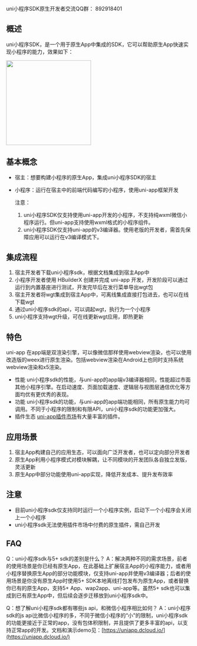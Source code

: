 uni小程序SDK原生开发者交流QQ群： 892918401

## 概述 
uni小程序SDK，是一个用于原生App中集成的SDK，它可以帮助原生App快速实现小程序的能力，效果如下：

<img src="https://img-cdn-qiniu.dcloud.net.cn/uploads/article/20200208/17968bd5afe1e15f1b0b4965a194726f.gif" width=230>

## 基本概念
- 宿主：想要构建小程序的原生App，集成uni小程序SDK的宿主
- 小程序：运行在宿主中的前端代码编写的小程序，使用uni-app框架开发

	注意：
	
	1. uni小程序SDK仅支持使用uni-app开发的小程序，不支持纯wxml微信小程序运行。但uni-app支持使用wxml格式的小程序组件。
	2. uni小程序SDK仅支持uni-app的v3编译器。使用老版的开发者，需首先保障应用可以运行在v3编译模式下。

## 集成流程
1. 宿主开发者下载uni小程序sdk，根据文档集成到宿主App中
2. 小程序开发者使用 HBuilderX 创建并完成 uni-app 开发，开发阶段可以通过运行到内置基座进行测试，开发完毕后在发行菜单导出wgt包
3. 宿主开发者将wgt集成到宿主App中，可离线集成直接打包进去，也可以在线下载wgt
4. 通过uni小程序sdk的api，可以调起wgt，执行为一个小程序
5. uni小程序支持wgt升级，可在线更新wgt应用，即热更新

## 特色
uni-app 在app端是双渲染引擎，可以像微信那样使用webview渲染，也可以使用改造版的weex进行原生渲染。包括webview渲染在Android上也同时支持系统webview渲染和x5渲染。

- 性能
uni小程序sdk的性能，与uni-app的app端v3编译器相同，性能超过市面其他小程序引擎。在启动速度、页面加载速度、逻辑层与视图层通信优化等方面均优有更优秀的表现。
- 功能
uni小程序sdk的功能，与uni-app的app端功能相同，所有原生能力均可调用。不同于小程序的限制和有限API，uni小程序sdk的功能更加强大。
- 插件生态
[uni-app插件市场](https://ext.dcloud.net.cn/)有大量丰富的插件。

## 应用场景
1. 宿主App构建自己的应用生态，可以面向广泛开发者，也可以定向部分开发者
2. 原生App利用小程序模式对模块解耦，让不同模块的开发团队各自独立发版，灵活更新
3. 原生App中部分功能使用uni-app实现，降低开发成本、提升发布效率

## 注意
- 目前uni小程序sdk仅支持同时运行一个小程序实例，启动下一个小程序会关闭上一个小程序
- uni小程序sdk无法使用插件市场中付费的原生插件，需自己开发

## FAQ
Q：uni小程序sdk与5+ sdk的差别是什么？
A：解决两种不同的需求场景，前者的使用场景是你已经有原生App，在此基础上扩展宿主App的小程序能力，或者用小程序替换原生App的部分功能模块，仅支持uni-app并使用v3编译器；后者的使用场景是你没有原生App时使用5+ SDK本地离线打包发布为原生App，或者替换你已有的原生App，支持5+ App、wap2app、uni-app等。虽然5+ sdk也可以集成到已有原生App中，但后续会逐步迁移放到uni小程序sdk中。

Q：想了解uni小程序sdk都有哪些js api，和微信小程序相比如何？
A：uni小程序sdk的js api比微信小程序的多，不同于微信小程序的“小”的限制，uni小程序sdk的功能更接近于正常的app，没有包体积限制，并且提供了更多丰富的api，以支持正常app的开发。文档和演示demo见：[https://uniapp.dcloud.io/](https://uniapp.dcloud.io/)